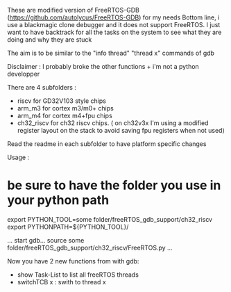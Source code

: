 
These are  modified version of FreeRTOS-GDB (https://github.com/autolycus/FreeRTOS-GDB) for my needs
Bottom line, i use a blackmagic clone debugger and it does not support FreeRTOS.
I just want to have backtrack for all the tasks on the system
to see what they are doing and why they are stuck

The aim is to be similar to the "info thread" "thread x" commands of gdb

Disclaimer : I probably broke the other functions + i'm not a python developper

There are 4 subfolders :
* riscv for GD32V103 style chips
* arm_m3 for cortex m3/m0+ chips
* arm_m4 for cortex m4+fpu chips
* ch32_riscv for ch32 riscv chips. 
( on ch32v3x I'm using a modified register layout on the stack to avoid saving fpu registers when not used)

Read the readme in each subfolder to have platform specific changes

Usage :

# be sure to have the folder you use in your python path
export PYTHON_TOOL=some folder/freeRTOS_gdb_support/ch32_riscv
export PYTHONPATH=${PYTHON_TOOL}/

...
start gdb...
source some folder/freeRTOS_gdb_support/ch32_riscv/FreeRTOS.py
...

Now you have 2 new functions from with gdb:
- show Task-List to list all freeRTOS threads
- switchTCB x  : swith to thread x

